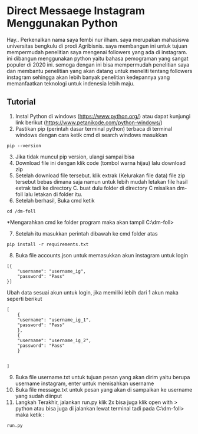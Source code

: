 # Direct Messaege Instagram Menggunakan Python
   Hay.. Perkenalkan nama saya fembi nur ilham. saya merupakan mahasiswa universitas bengkulu di prodi Agribisnis. saya membangun ini untuk tujuan mempermudah penelitian saya mengenai followers yang ada di instagram. ini dibangun menggunakan python yaitu bahasa pemograman yang sangat populer di 2020 ini. semoga dengan ini bisa mempermudah penelitian saya dan membantu penelitian yang akan datang untuk meneliti tentang followers instagram sehingga akan lebih banyak penelitian kedepannya yang memanfaatkan teknologi untuk indenesia lebih maju.
        
## Tutorial
1. Instal Python di windows (https://www.python.org/) atau dapat kunjungi link berikut (https://www.petanikode.com/python-windows/)
2. Pastikan pip (perintah dasar terminal python) terbaca di terminal windows dengan cara ketik cmd di search windows masukkan
```
pip --version
```
3. Jika tidak muncul pip version, ulangi sampai bisa
4. Download file ini dengan klik code (tombol warna hijau) lalu download zip
5. Setelah download file tersebut. klik extrak (Kelurakan file data) file zip tersebut bebas dimana saja namun untuk lebih mudah letakan file hasil extrak tadi ke directory C. buat dulu folder di directory C misalkan dm-foll lalu letakan di folder itu. 
6. Setelah berhasil, Buka cmd ketik

```
cd /dm-foll
```
*Mengarahkan cmd ke folder program maka akan tampil C:\dm-foll>

7. Setelah itu masukkan perintah dibawah ke cmd folder atas
```
pip install -r requirements.txt
```
8. Buka file accounts.json untuk memasukkan akun instagram untuk login
```
[{
    "username": "username_ig",
    "password": "Pass"
}]
```
Ubah data sesuai akun untuk login, jika memiliki lebih dari 1 akun maka seperti berikut 
```
[
    {
    "username": "username_ig_1",
    "password": "Pass"
    },
    {
    "username": "username_ig_2",
    "password": "Pass"
    }


]
```
9. Buka file username.txt untuk tujuan pesan yang akan dirim yaitu berupa username instagram, enter untuk memisahkan username
10. Buka file message.txt untuk pesan yang akan di sampaikan ke username yang sudah diinput
11. Langkah Terakhir, jalankan run.py klik 2x bisa juga klik open with > python atau bisa juga di jalankan lewat terminal tadi pada C:\dm-foll> maka ketik :

```
run.py
```
